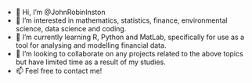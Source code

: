 - 👋 Hi, I’m @JohnRobinInston
- 👀 I’m interested in mathematics, statistics, finance, environmental science, data science and coding.
- 🌱 I’m currently learning R, Python and MatLab, specifically for use as a tool for analysing and modelling financial data.
- 💞️ I’m looking to collaborate on any projects related to the above topics but have limited time as a result of my studies.
- 📫 Feel free to contact me!

<!---
JohnRobinInston/JohnRobinInston is a ✨ special ✨ repository because its `README.md` (this file) appears on your GitHub profile.
You can click the Preview link to take a look at your changes.
--->

